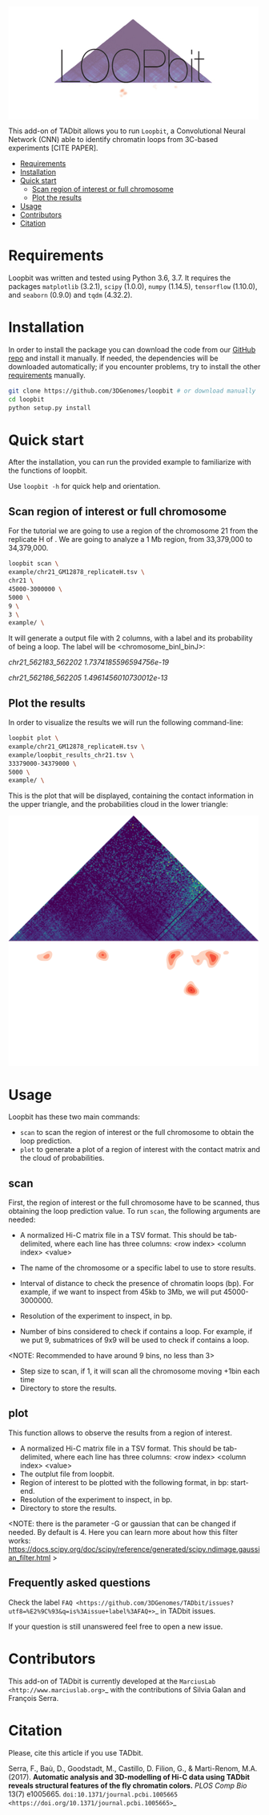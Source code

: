 <img src="https://github.com/3DGenomes/loopbit/blob/master/loopbit_logo.png" height= "225" width="500" align="center">

This add-on of TADbit allows you to run `Loopbit`, a Convolutional Neural Network (CNN) able to identify chromatin loops from 3C-based experiments [CITE PAPER].

<!-- TOC depthFrom:1 depthTo:8 withLinks:1 updateOnSave:1 orderedList:0 -->

  - [Requirements](#requirements)
  - [Installation](#installation)
  - [Quick start](#quick-start)
      - [Scan region of interest or full chromosome](#scan-region-of-interest-or-full-chromosome)
      - [Plot the results](#plot-the-results)
  - [Usage](#usage)
  - [Contributors](#contributors)
  - [Citation](#citation)

<!-- /TOC -->

# Requirements
Loopbit was written and tested using Python 3.6, 3.7.
It requires the packages `matplotlib` (3.2.1), `scipy` (1.0.0), `numpy` (1.14.5), `tensorflow` (1.10.0), and `seaborn` (0.9.0) and `tqdm` (4.32.2).

# Installation

In order to install the package you can download the code from our [GitHub repo](https://github.com/3DGenomes/loopbit) and install it manually. If needed, the dependencies will be downloaded automatically; if you encounter problems, try to install the other [requirements](#requirements) manually.

```bash
git clone https://github.com/3DGenomes/loopbit # or download manually
cd loopbit
python setup.py install
```

# Quick start
After the installation, you can run the provided example to familiarize with the functions of loopbit.

Use `loopbit -h` for quick help and orientation.

## Scan region of interest or full chromosome
For the tutorial we are going to use a region of the chromosome 21 from the replicate H of . We are going to analyze a 1 Mb region, from 33,379,000 to 34,379,000.

```bash
loopbit scan \
example/chr21_GM12878_replicateH.tsv \
chr21 \
45000-3000000 \
5000 \
9 \
3 \
example/ \
```
It will generate a output file with 2 columns, with a label and its probability of being a loop. The label will be <chromosome_binI_binJ>:

*chr21_562183_562202	1.7374185596594756e-19*

*chr21_562186_562205	1.4961456010730012e-13*

## Plot the results
In order to visualize the results we will run the following command-line:

```bash
loopbit plot \
example/chr21_GM12878_replicateH.tsv \
example/loopbit_results_chr21.tsv \
33379000-34379000 \
5000 \
example/ \
```
This is the plot that will be displayed, containing the contact information in the upper triangle, and the probabilities cloud in the lower triangle:

<img src="https://github.com/3DGenomes/loopbit/blob/master/loopbit_33379694_34327701_region.png" height= "500" width="500" align="center">

# Usage
Loopbit has these two main commands: 
* `scan` to scan the region of interest or the full chromosome to obtain the loop prediction.
* `plot` to generate a plot of a region of interest with the contact matrix and the cloud of probabilities.

## scan
First, the region of interest or the full chromosome have to be scanned, thus obtaining the loop prediction value. To run `scan`, the following arguments are needed:

* A normalized Hi-C matrix file in a TSV format. 
  This should be tab-delimited, where each line has three columns:
  \<row index\> \<column index\> \<value\>

* The name of the chromosome or a specific label to use to store results.
* Interval of distance to check the presence of chromatin loops (bp). For example, if we want to inspect from 45kb to 3Mb, we will put 45000-3000000.
* Resolution of the experiment to inspect, in bp.
* Number of bins considered to check if contains a loop. For example, if we put 9, submatrices of 9x9 will be used to check if contains a loop.

<NOTE: Recommended to have around 9 bins, no less than 3>
* Step size to scan, if 1, it will scan all the chromosome moving +1bin each time
* Directory to store the results.

## plot
This function allows to observe the results from a region of interest.
* A normalized Hi-C matrix file in a TSV format. 
  This should be tab-delimited, where each line has three columns:
  \<row index\> \<column index\> \<value\>
* The outplut file from loopbit.
* Region of interest to be plotted with the following format, in bp: start-end.
* Resolution of the experiment to inspect, in bp.
* Directory to store the results.

<NOTE: there is the parameter -G or gaussian that can be changed if needed. By default is 4. Here you can learn more about how this filter works: https://docs.scipy.org/doc/scipy/reference/generated/scipy.ndimage.gaussian_filter.html >

Frequently asked questions
--------------------------

Check the label `FAQ <https://github.com/3DGenomes/TADbit/issues?utf8=%E2%9C%93&q=is%3Aissue+label%3AFAQ+>`_ in TADbit issues.

If your question is still unanswered feel free to open a new issue.

# Contributors
This add-on of TADbit is currently developed at the  `MarciusLab <http://www.marciuslab.org>`_ with the contributions of Silvia Galan and François Serra.

# Citation
Please, cite this article if you use TADbit.

Serra, F., Baù, D., Goodstadt, M., Castillo, D. Filion, G., & Marti-Renom, M.A. (2017).
**Automatic analysis and 3D-modelling of Hi-C data using TADbit reveals structural features of the fly chromatin colors.**
*PLOS Comp Bio* 13(7) e1005665. `doi:10.1371/journal.pcbi.1005665 <https://doi.org/10.1371/journal.pcbi.1005665>`_

